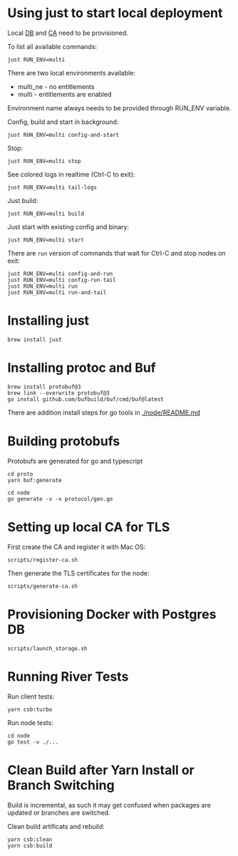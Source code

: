 # Using just to start local deployment

Local [DB](#provisioning-docker-with-postgres-db) and [CA](#setting-up-local-ca-for-tls) need to be provisioned.

To list all available commands:

    just RUN_ENV=multi

There are two local environments available:

- multi_ne - no entitlements
- multi - entitlements are enabled

Environment name always needs to be provided through RUN_ENV variable.

Config, build and start in background:

    just RUN_ENV=multi config-and-start

Stop:

    just RUN_ENV=multi stop

See colored logs in realtime (Ctrl-C to exit):

    just RUN_ENV=multi tail-logs

Just build:

    just RUN_ENV=multi build

Just start with existing config and binary:

    just RUN_ENV=multi start

There are `run` version of commands that wait for Ctrl-C and stop nodes on exit:

    just RUN_ENV=multi config-and-run
    just RUN_ENV=multi config-run-tail
    just RUN_ENV=multi run
    just RUN_ENV=multi run-and-tail

# Installing just

    brew install just

# Installing protoc and Buf

    brew install protobuf@3
    brew link --overwrite protobuf@3
    go install github.com/bufbuild/buf/cmd/buf@latest

There are addition install steps for go tools in [./node/README.md](./node/README.md)

# Building protobufs

Protobufs are generated for go and typescript

    cd proto
    yarn buf:generate

    cd node
    go generate -v -x protocol/gen.go

# Setting up local CA for TLS

First create the CA and register it with Mac OS:

    scripts/register-ca.sh

Then generate the TLS certificates for the node:

    scripts/generate-ca.sh

# Provisioning Docker with Postgres DB

    scripts/launch_storage.sh

# Running River Tests

Run client tests:

    yarn csb:turbo

Run node tests:

    cd node
    go test -v ./...

# Clean Build after Yarn Install or Branch Switching

Build is incremental, as such it may get confused when packages are updated or branches are switched.

Clean build artificats and rebuild:

    yarn csb:clean
    yarn csb:build
